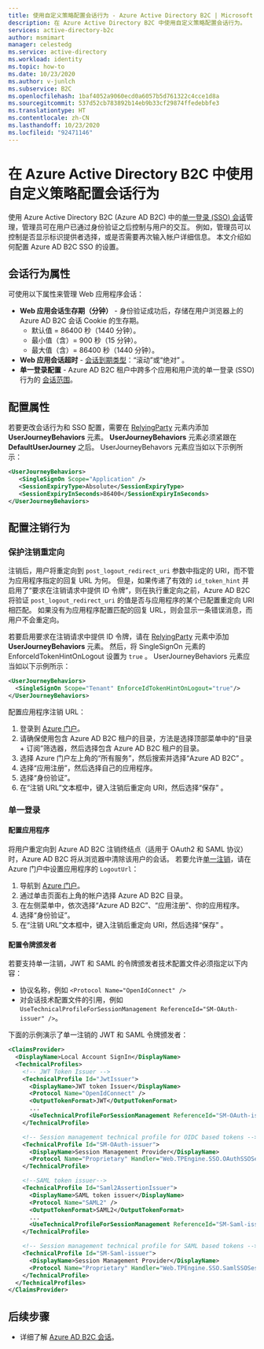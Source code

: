 ```yaml
---
title: 使用自定义策略配置会话行为 - Azure Active Directory B2C | Microsoft Docs
description: 在 Azure Active Directory B2C 中使用自定义策略配置会话行为。
services: active-directory-b2c
author: msmimart
manager: celestedg
ms.service: active-directory
ms.workload: identity
ms.topic: how-to
ms.date: 10/23/2020
ms.author: v-junlch
ms.subservice: B2C
ms.openlocfilehash: 1baf4052a9060ecd0a6057b5d761322c4cce1d8a
ms.sourcegitcommit: 537d52cb783892b14eb9b33cf29874ffedebbfe3
ms.translationtype: HT
ms.contentlocale: zh-CN
ms.lasthandoff: 10/23/2020
ms.locfileid: "92471146"
---
```

# <a name="configure-session-behavior-using-custom-policies-in-azure-active-directory-b2c"></a>在 Azure Active Directory B2C 中使用自定义策略配置会话行为

使用 Azure Active Directory B2C (Azure AD B2C) 中的[单一登录 (SSO) 会话](session-overview.md)管理，管理员可在用户已通过身份验证之后控制与用户的交互。 例如，管理员可以控制是否显示标识提供者选择，或是否需要再次输入帐户详细信息。 本文介绍如何配置 Azure AD B2C SSO 的设置。

## <a name="session-behavior-properties"></a>会话行为属性

可使用以下属性来管理 Web 应用程序会话：

- **Web 应用会话生存期（分钟）** - 身份验证成功后，存储在用户浏览器上的 Azure AD B2C 会话 Cookie 的生存期。
  - 默认值 = 86400 秒（1440 分钟）。
  - 最小值（含）= 900 秒（15 分钟）。
  - 最大值（含）= 86400 秒（1440 分钟）。
- **Web 应用会话超时** - [会话到期类型](session-overview.md#session-expiry-type)：“滚动”或“绝对” 。 
- **单一登录配置** - Azure AD B2C 租户中跨多个应用和用户流的单一登录 (SSO) 行为的 [会话范围](session-overview.md#session-scope)。 

## <a name="configure-the-properties"></a>配置属性

若要更改会话行为和 SSO 配置，需要在 [RelyingParty](relyingparty.md) 元素内添加 **UserJourneyBehaviors** 元素。  **UserJourneyBehaviors** 元素必须紧跟在 **DefaultUserJourney** 之后。 UserJourneyBehavors 元素应当如以下示例所示：

```xml
<UserJourneyBehaviors>
   <SingleSignOn Scope="Application" />
   <SessionExpiryType>Absolute</SessionExpiryType>
   <SessionExpiryInSeconds>86400</SessionExpiryInSeconds>
</UserJourneyBehaviors>
```

## <a name="configure-sign-out-behavior"></a>配置注销行为

### <a name="secure-your-logout-redirect"></a>保护注销重定向

注销后，用户将重定向到 `post_logout_redirect_uri` 参数中指定的 URI，而不管为应用程序指定的回复 URL 为何。 但是，如果传递了有效的 `id_token_hint` 并启用了“要求在注销请求中提供 ID 令牌”，则在执行重定向之前，Azure AD B2C 将验证 `post_logout_redirect_uri` 的值是否与应用程序的某个已配置重定向 URI 相匹配。 如果没有为应用程序配置匹配的回复 URL，则会显示一条错误消息，而用户不会重定向。 

若要启用要求在注销请求中提供 ID 令牌，请在 [RelyingParty](relyingparty.md) 元素中添加 **UserJourneyBehaviors** 元素。 然后，将 SingleSignOn 元素的 EnforceIdTokenHintOnLogout 设置为 `true` 。 UserJourneyBehaviors 元素应当如以下示例所示：

```xml
<UserJourneyBehaviors>
  <SingleSignOn Scope="Tenant" EnforceIdTokenHintOnLogout="true"/>
</UserJourneyBehaviors>
```

配置应用程序注销 URL：

1. 登录到 [Azure 门户](https://portal.azure.cn)。
1. 请确保使用包含 Azure AD B2C 租户的目录，方法是选择顶部菜单中的“目录 + 订阅”筛选器，然后选择包含 Azure AD B2C 租户的目录。
1. 选择 Azure 门户左上角的“所有服务”，然后搜索并选择“Azure AD B2C” 。
1. 选择“应用注册”，然后选择自己的应用程序。
1. 选择“身份验证”。
1. 在“注销 URL”文本框中，键入注销后重定向 URI，然后选择“保存” 。

### <a name="single-sign-out"></a>单一登录

#### <a name="configure-the-applications"></a>配置应用程序

将用户重定向到 Azure AD B2C 注销终结点（适用于 OAuth2 和 SAML 协议）时，Azure AD B2C 将从浏览器中清除该用户的会话。  若要允许[单一注销](session-overview.md#single-sign-out)，请在 Azure 门户中设置应用程序的 `LogoutUrl`：

1. 导航到 [Azure 门户](https://portal.azure.cn)。
1. 通过单击页面右上角的帐户选择 Azure AD B2C 目录。
1. 在左侧菜单中，依次选择“Azure AD B2C”、“应用注册”、你的应用程序。
1. 选择“身份验证”。
1. 在“注销 URL”文本框中，键入注销后重定向 URI，然后选择“保存” 。

#### <a name="configure-the-token-issuer"></a>配置令牌颁发者 

若要支持单一注销，JWT 和 SAML 的令牌颁发者技术配置文件必须指定以下内容：

- 协议名称，例如 `<Protocol Name="OpenIdConnect" />`
- 对会话技术配置文件的引用，例如 `UseTechnicalProfileForSessionManagement ReferenceId="SM-OAuth-issuer" />`。

下面的示例演示了单一注销的 JWT 和 SAML 令牌颁发者：

```xml
<ClaimsProvider>
  <DisplayName>Local Account SignIn</DisplayName>
  <TechnicalProfiles>
    <!-- JWT Token Issuer -->
    <TechnicalProfile Id="JwtIssuer">
      <DisplayName>JWT token Issuer</DisplayName>
      <Protocol Name="OpenIdConnect" />
      <OutputTokenFormat>JWT</OutputTokenFormat>
      ...    
      <UseTechnicalProfileForSessionManagement ReferenceId="SM-OAuth-issuer" />
    </TechnicalProfile>

    <!-- Session management technical profile for OIDC based tokens -->
    <TechnicalProfile Id="SM-OAuth-issuer">
      <DisplayName>Session Management Provider</DisplayName>
      <Protocol Name="Proprietary" Handler="Web.TPEngine.SSO.OAuthSSOSessionProvider, Web.TPEngine, Version=1.0.0.0, Culture=neutral, PublicKeyToken=null" />
    </TechnicalProfile>

    <!--SAML token issuer-->
    <TechnicalProfile Id="Saml2AssertionIssuer">
      <DisplayName>SAML token issuer</DisplayName>
      <Protocol Name="SAML2" />
      <OutputTokenFormat>SAML2</OutputTokenFormat>
      ...
      <UseTechnicalProfileForSessionManagement ReferenceId="SM-Saml-issuer" />
    </TechnicalProfile>

    <!-- Session management technical profile for SAML based tokens -->
    <TechnicalProfile Id="SM-Saml-issuer">
      <DisplayName>Session Management Provider</DisplayName>
      <Protocol Name="Proprietary" Handler="Web.TPEngine.SSO.SamlSSOSessionProvider, Web.TPEngine, Version=1.0.0.0, Culture=neutral, PublicKeyToken=null" />
    </TechnicalProfile>
  </TechnicalProfiles>
</ClaimsProvider>
```

## <a name="next-steps"></a>后续步骤

- 详细了解 [Azure AD B2C 会话](session-overview.md)。

